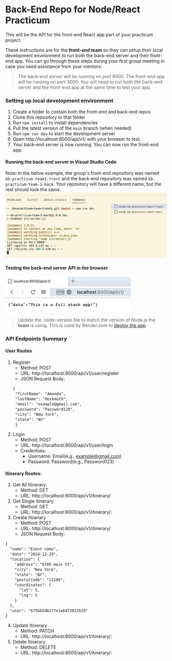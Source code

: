 # Back-End Repo for Node/React Practicum

This will be the API for the front-end React app part of your practicum project.

These instructions are for the **front-end team** so they can setup their local development environment to run 
both the back-end server and their front-end app. You can go through these steps during your first group meeting 
in case you need assistance from your mentors.

>The back-end server will be running on port 8000. The front-end app will be running on port 3000. You will need to run both the back-end server and the front-end app at the same time to test your app.

### Setting up local development environment

1. Create a folder to contain both the front-end and back-end repos 
2. Clone this repository to that folder
3. Run `npm install` to install dependencies
4. Pull the latest version of the `main` branch (when needed)
5. Run `npm run dev` to start the development server
6. Open http://localhost:8000/api/v1/ with your browser to test.
7. Your back-end server is now running. You can now run the front-end app.

#### Running the back-end server in Visual Studio Code

Note: In the below example, the group's front-end repository was named `bb-practicum-team1-front` and the back-end repository was named `bb-practicum-team-1-back`. Your repository will have a different name, but the rest should look the same.
![vsc running](images/back-end-running-vsc.png)

#### Testing the back-end server API in the browser

![browser server](images/back-end-running-browser.png)

>Update the .node-version file to match the version of Node.js the **team** is using. This is used by Render.com to [deploy the app](https://render.com/docs/node-version).

### API Endpoints Summary

#### User Routes
1. Register
   * Method: POST
   * URL: http://localhost:8000/api/v1/user/register
   * JSON Request Body:
   ```
   {
    "firstName": "Amanda",
    "lastName": "Hockmuth",
    "email": "example@gmail.com",
    "password": "Password129",
    "city": "New York",
    "state": "NY"
    }
   ```
2. Login
   * Method: POST
   * URL: http://localhost:8000/api/v1/user/login
   * Credentials:
     * Username: Email(e.g., example@gmail.com)
     * Password: Password(e.g., Password123)

#### Itinerary Routes:
1. Get All Itinerary:
   * Method: GET
   * URL: http://localhost:8000/api/v1/itinerary/
2. Get Single Itinerary
   * Method: GET
   * URL: http://localhost:8000/api/v1/itinerary/:<id>
3. Create Itinerary
   * Method: POST
   * URL: http://localhost:8000/api/v1/itinerary/
   * JSON Request Body:
```
{
  "name": "Event name",
  "date": "2024-12-29",
  "location": {
    "address": "6780 main St",
    "city": "New York",
    "state": "NY",
    "postalCode": "11100",
    "coordinates": {
      "lat": 5,
      "lng": 5
    }
  },
  "user": "675bb5d8277e1a64f2033539"
}

```
4. Update Itinerary
   * Method: PATCH
   * URL: http://localhost:8000/api/v1/itinerary/:<id>
6. Delete Itinerary
   * Method: DELETE
   * URL: http://localhost:8000/api/v1/itinerary/:<id>

